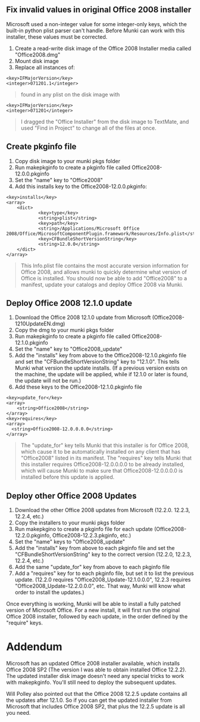 ## Fix invalid values in original  Office 2008 installer ##

Microsoft used a non-integer value for some integer-only keys, which the built-in python plist parser can't handle.  Before Munki can work with this installer, these values must be corrected.

  1. Create a read-write disk image of the Office 2008 Installer media called "Office2008.dmg"
  1. Mount disk image
  1. Replace all instances of:
```
<key>IFMajorVersion</key>
<integer>071201.1</integer>
```
> found in any plist on the disk image with
```
<key>IFMajorVersion</key>
<integer>071201</integer>
```
> I dragged the "Office Installer" from the disk image to TextMate, and used "Find in Project" to change all of the files at once.

## Create pkginfo file ##

  1. Copy disk image to your munki pkgs folder
  1. Run makepkginfo to create a pkginfo file called Office2008-12.0.0.pkginfo
  1. Set the "name" key to "Office2008"
  1. Add this installs key to the Office2008-12.0.0.pkginfo:
```
<key>installs</key>
<array>
	<dict>
            <key>type</key>
            <string>plist</string>
            <key>path</key>
            <string>/Applications/Microsoft Office 2008/Office/MicrosoftComponentPlugin.framework/Resources/Info.plist</string>
            <key>CFBundleShortVersionString</key>
            <string>12.0.0</string>
    </dict>
</array>
```
> This Info.plist file contains the most accurate version information for Office 2008, and allows munki to quickly determine what version of Office is installed.  You should now be able to add "Office2008" to a manifest, update your catalogs and deploy Office 2008 via Munki.

## Deploy Office 2008 12.1.0 update ##

  1. Download the Office 2008 12.1.0 update from Microsoft (Office2008-1210UpdateEN.dmg)
  1. Copy the dmg to your munki pkgs folder
  1. Run makepkginfo to create a pkginfo file called Office2008-12.1.0.pkginfo
  1. Set the "name" key to "Office2008\_update"
  1. Add the "installs" key from above to the Office2008-12.1.0.pkginfo file and set the "CFBundleShortVersionString" key to "12.1.0".  This tells Munki what version the update installs.  (If a previous version exists on the machine, the update will be applied, while if 12.1.0 or later is found, the update will not be run.)
  1. Add these keys to the Office2008-12.1.0.pkginfo file
```
<key>update_for</key>
<array>
	<string>Office2008</string>
</array>
<key>requires</key>
<array>
  <string>Office2008-12.0.0.0.0</string>
</array>
```
> The "update\_for" key tells Munki that this installer is for Office 2008, which cause it to be automatically installed on any client that has "Office2008" listed in its manifest.  The "requires" key tells Munki that this installer requires Office2008-12.0.0.0.0 to be already installed, which will cause Munki to make sure that Office2008-12.0.0.0.0 is installed before this update is applied.

## Deploy other Office 2008 Updates ##

  1. Download the other Office 2008 updates from Microsoft (12.2.0. 12.2.3, 12.2.4, etc.)
  1. Copy the installers to your munki pkgs folder
  1. Run makepkgino to create a pkginfo file for each update (Office2008-12.2.0.pkginfo, Office2008-12.2.3.pkginfo, etc.)
  1. Set the "name" keys to "Office2008\_update"
  1. Add the "installs" key from above to each pkginfo file and set the "CFBundleShortVersionString" key to the correct version (12.2.0, 12.2.3, 12.2.4, etc.)
  1. Add the same "update\_for" key from above to each pkginfo file
  1. Add a "requires" key for to each pkginfo file, but set it to list the previous update.  (12.2.0 requires "Office2008\_Update-12.1.0.0.0", 12.2.3 requires "Office2008\_Update-12.2.0.0.0", etc.  That way, Munki will know what order to install the updates.)

Once everything is working, Munki will be able to install a fully patched version of Microsoft Office.  For a new install, it will first run the original Office 2008 installer, followed by each update, in the order defined by the "require" keys.

# Addendum #

Microsoft has an updated Office 2008 installer available, which installs Office 2008 SP2 (The version I was able to obtain installed Office 12.2.2).  The updated installer disk image doesn't need any special tricks to work with makepkginfo. You'll still need to deploy the subsequent updates.

Will Polley also pointed out that the Office 2008 12.2.5 update contains all the updates after 12.1.0.  So if you can get the updated installer from Microsoft that includes Office 2008 SP2, that plus the 12.2.5 update is all you need.